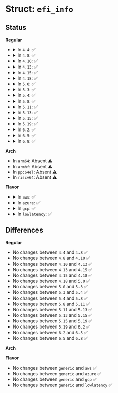 # Struct: <code>efi_info</code>

## Status
<b>Regular</b>
<ul>
<li>
<details>
<summary>In <code>4.4</code>: ✅</summary>

```c
struct efi_info {
    __u32 efi_loader_signature;
    __u32 efi_systab;
    __u32 efi_memdesc_size;
    __u32 efi_memdesc_version;
    __u32 efi_memmap;
    __u32 efi_memmap_size;
    __u32 efi_systab_hi;
    __u32 efi_memmap_hi;
};
```
</details>
</li>
<li>
<details>
<summary>In <code>4.8</code>: ✅</summary>

```c
struct efi_info {
    __u32 efi_loader_signature;
    __u32 efi_systab;
    __u32 efi_memdesc_size;
    __u32 efi_memdesc_version;
    __u32 efi_memmap;
    __u32 efi_memmap_size;
    __u32 efi_systab_hi;
    __u32 efi_memmap_hi;
};
```
</details>
</li>
<li>
<details>
<summary>In <code>4.10</code>: ✅</summary>

```c
struct efi_info {
    __u32 efi_loader_signature;
    __u32 efi_systab;
    __u32 efi_memdesc_size;
    __u32 efi_memdesc_version;
    __u32 efi_memmap;
    __u32 efi_memmap_size;
    __u32 efi_systab_hi;
    __u32 efi_memmap_hi;
};
```
</details>
</li>
<li>
<details>
<summary>In <code>4.13</code>: ✅</summary>

```c
struct efi_info {
    __u32 efi_loader_signature;
    __u32 efi_systab;
    __u32 efi_memdesc_size;
    __u32 efi_memdesc_version;
    __u32 efi_memmap;
    __u32 efi_memmap_size;
    __u32 efi_systab_hi;
    __u32 efi_memmap_hi;
};
```
</details>
</li>
<li>
<details>
<summary>In <code>4.15</code>: ✅</summary>

```c
struct efi_info {
    __u32 efi_loader_signature;
    __u32 efi_systab;
    __u32 efi_memdesc_size;
    __u32 efi_memdesc_version;
    __u32 efi_memmap;
    __u32 efi_memmap_size;
    __u32 efi_systab_hi;
    __u32 efi_memmap_hi;
};
```
</details>
</li>
<li>
<details>
<summary>In <code>4.18</code>: ✅</summary>

```c
struct efi_info {
    __u32 efi_loader_signature;
    __u32 efi_systab;
    __u32 efi_memdesc_size;
    __u32 efi_memdesc_version;
    __u32 efi_memmap;
    __u32 efi_memmap_size;
    __u32 efi_systab_hi;
    __u32 efi_memmap_hi;
};
```
</details>
</li>
<li>
<details>
<summary>In <code>5.0</code>: ✅</summary>

```c
struct efi_info {
    __u32 efi_loader_signature;
    __u32 efi_systab;
    __u32 efi_memdesc_size;
    __u32 efi_memdesc_version;
    __u32 efi_memmap;
    __u32 efi_memmap_size;
    __u32 efi_systab_hi;
    __u32 efi_memmap_hi;
};
```
</details>
</li>
<li>
<details>
<summary>In <code>5.3</code>: ✅</summary>

```c
struct efi_info {
    __u32 efi_loader_signature;
    __u32 efi_systab;
    __u32 efi_memdesc_size;
    __u32 efi_memdesc_version;
    __u32 efi_memmap;
    __u32 efi_memmap_size;
    __u32 efi_systab_hi;
    __u32 efi_memmap_hi;
};
```
</details>
</li>
<li>
<details>
<summary>In <code>5.4</code>: ✅</summary>

```c
struct efi_info {
    __u32 efi_loader_signature;
    __u32 efi_systab;
    __u32 efi_memdesc_size;
    __u32 efi_memdesc_version;
    __u32 efi_memmap;
    __u32 efi_memmap_size;
    __u32 efi_systab_hi;
    __u32 efi_memmap_hi;
};
```
</details>
</li>
<li>
<details>
<summary>In <code>5.8</code>: ✅</summary>

```c
struct efi_info {
    __u32 efi_loader_signature;
    __u32 efi_systab;
    __u32 efi_memdesc_size;
    __u32 efi_memdesc_version;
    __u32 efi_memmap;
    __u32 efi_memmap_size;
    __u32 efi_systab_hi;
    __u32 efi_memmap_hi;
};
```
</details>
</li>
<li>
<details>
<summary>In <code>5.11</code>: ✅</summary>

```c
struct efi_info {
    __u32 efi_loader_signature;
    __u32 efi_systab;
    __u32 efi_memdesc_size;
    __u32 efi_memdesc_version;
    __u32 efi_memmap;
    __u32 efi_memmap_size;
    __u32 efi_systab_hi;
    __u32 efi_memmap_hi;
};
```
</details>
</li>
<li>
<details>
<summary>In <code>5.13</code>: ✅</summary>

```c
struct efi_info {
    __u32 efi_loader_signature;
    __u32 efi_systab;
    __u32 efi_memdesc_size;
    __u32 efi_memdesc_version;
    __u32 efi_memmap;
    __u32 efi_memmap_size;
    __u32 efi_systab_hi;
    __u32 efi_memmap_hi;
};
```
</details>
</li>
<li>
<details>
<summary>In <code>5.15</code>: ✅</summary>

```c
struct efi_info {
    __u32 efi_loader_signature;
    __u32 efi_systab;
    __u32 efi_memdesc_size;
    __u32 efi_memdesc_version;
    __u32 efi_memmap;
    __u32 efi_memmap_size;
    __u32 efi_systab_hi;
    __u32 efi_memmap_hi;
};
```
</details>
</li>
<li>
<details>
<summary>In <code>5.19</code>: ✅</summary>

```c
struct efi_info {
    __u32 efi_loader_signature;
    __u32 efi_systab;
    __u32 efi_memdesc_size;
    __u32 efi_memdesc_version;
    __u32 efi_memmap;
    __u32 efi_memmap_size;
    __u32 efi_systab_hi;
    __u32 efi_memmap_hi;
};
```
</details>
</li>
<li>
<details>
<summary>In <code>6.2</code>: ✅</summary>

```c
struct efi_info {
    __u32 efi_loader_signature;
    __u32 efi_systab;
    __u32 efi_memdesc_size;
    __u32 efi_memdesc_version;
    __u32 efi_memmap;
    __u32 efi_memmap_size;
    __u32 efi_systab_hi;
    __u32 efi_memmap_hi;
};
```
</details>
</li>
<li>
<details>
<summary>In <code>6.5</code>: ✅</summary>

```c
struct efi_info {
    __u32 efi_loader_signature;
    __u32 efi_systab;
    __u32 efi_memdesc_size;
    __u32 efi_memdesc_version;
    __u32 efi_memmap;
    __u32 efi_memmap_size;
    __u32 efi_systab_hi;
    __u32 efi_memmap_hi;
};
```
</details>
</li>
<li>
<details>
<summary>In <code>6.8</code>: ✅</summary>

```c
struct efi_info {
    __u32 efi_loader_signature;
    __u32 efi_systab;
    __u32 efi_memdesc_size;
    __u32 efi_memdesc_version;
    __u32 efi_memmap;
    __u32 efi_memmap_size;
    __u32 efi_systab_hi;
    __u32 efi_memmap_hi;
};
```
</details>
</li>
</ul>
<b>Arch</b>
<ul>
<li>
In <code>arm64</code>: Absent ⚠️
</li>
<li>
In <code>armhf</code>: Absent ⚠️
</li>
<li>
In <code>ppc64el</code>: Absent ⚠️
</li>
<li>
In <code>riscv64</code>: Absent ⚠️
</li>
</ul>
<b>Flavor</b>
<ul>
<li>
<details>
<summary>In <code>aws</code>: ✅</summary>

```c
struct efi_info {
    __u32 efi_loader_signature;
    __u32 efi_systab;
    __u32 efi_memdesc_size;
    __u32 efi_memdesc_version;
    __u32 efi_memmap;
    __u32 efi_memmap_size;
    __u32 efi_systab_hi;
    __u32 efi_memmap_hi;
};
```
</details>
</li>
<li>
<details>
<summary>In <code>azure</code>: ✅</summary>

```c
struct efi_info {
    __u32 efi_loader_signature;
    __u32 efi_systab;
    __u32 efi_memdesc_size;
    __u32 efi_memdesc_version;
    __u32 efi_memmap;
    __u32 efi_memmap_size;
    __u32 efi_systab_hi;
    __u32 efi_memmap_hi;
};
```
</details>
</li>
<li>
<details>
<summary>In <code>gcp</code>: ✅</summary>

```c
struct efi_info {
    __u32 efi_loader_signature;
    __u32 efi_systab;
    __u32 efi_memdesc_size;
    __u32 efi_memdesc_version;
    __u32 efi_memmap;
    __u32 efi_memmap_size;
    __u32 efi_systab_hi;
    __u32 efi_memmap_hi;
};
```
</details>
</li>
<li>
<details>
<summary>In <code>lowlatency</code>: ✅</summary>

```c
struct efi_info {
    __u32 efi_loader_signature;
    __u32 efi_systab;
    __u32 efi_memdesc_size;
    __u32 efi_memdesc_version;
    __u32 efi_memmap;
    __u32 efi_memmap_size;
    __u32 efi_systab_hi;
    __u32 efi_memmap_hi;
};
```
</details>
</li>
</ul>

## Differences
<b>Regular</b>
<ul>
<li>
No changes between <code>4.4</code> and <code>4.8</code> ✅
</li>
<li>
No changes between <code>4.8</code> and <code>4.10</code> ✅
</li>
<li>
No changes between <code>4.10</code> and <code>4.13</code> ✅
</li>
<li>
No changes between <code>4.13</code> and <code>4.15</code> ✅
</li>
<li>
No changes between <code>4.15</code> and <code>4.18</code> ✅
</li>
<li>
No changes between <code>4.18</code> and <code>5.0</code> ✅
</li>
<li>
No changes between <code>5.0</code> and <code>5.3</code> ✅
</li>
<li>
No changes between <code>5.3</code> and <code>5.4</code> ✅
</li>
<li>
No changes between <code>5.4</code> and <code>5.8</code> ✅
</li>
<li>
No changes between <code>5.8</code> and <code>5.11</code> ✅
</li>
<li>
No changes between <code>5.11</code> and <code>5.13</code> ✅
</li>
<li>
No changes between <code>5.13</code> and <code>5.15</code> ✅
</li>
<li>
No changes between <code>5.15</code> and <code>5.19</code> ✅
</li>
<li>
No changes between <code>5.19</code> and <code>6.2</code> ✅
</li>
<li>
No changes between <code>6.2</code> and <code>6.5</code> ✅
</li>
<li>
No changes between <code>6.5</code> and <code>6.8</code> ✅
</li>
</ul>
<b>Arch</b>
<ul>
</ul>
<b>Flavor</b>
<ul>
<li>
No changes between <code>generic</code> and <code>aws</code> ✅
</li>
<li>
No changes between <code>generic</code> and <code>azure</code> ✅
</li>
<li>
No changes between <code>generic</code> and <code>gcp</code> ✅
</li>
<li>
No changes between <code>generic</code> and <code>lowlatency</code> ✅
</li>
</ul>
